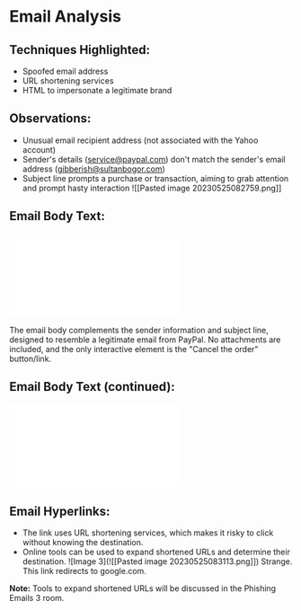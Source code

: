 # Email Analysis

## Techniques Highlighted:
- Spoofed email address
- URL shortening services
- HTML to impersonate a legitimate brand

## Observations:
- Unusual email recipient address (not associated with the Yahoo account)
- Sender's details (service@paypal.com) don't match the sender's email address (gibberish@sultanbogor.com)
- Subject line prompts a purchase or transaction, aiming to grab attention and prompt hasty interaction
![[Pasted image 20230525082759.png]]

## Email Body Text:
![Image 1](image1.png.md)

The email body complements the sender information and subject line, designed to resemble a legitimate email from PayPal.
No attachments are included, and the only interactive element is the "Cancel the order" button/link.

## Email Body Text (continued):
![Image 2](image2.png.md)

## Email Hyperlinks:
- The link uses URL shortening services, which makes it risky to click without knowing the destination.
- Online tools can be used to expand shortened URLs and determine their destination.
![Image 3](![[Pasted image 20230525083113.png]])
Strange. This link redirects to google.com.

**Note:** Tools to expand shortened URLs will be discussed in the Phishing Emails 3 room.